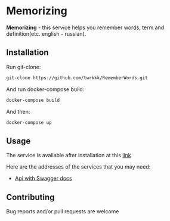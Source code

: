 # Memorizing

**Memorizing** - this service helps you remember words, term and definition(etc. english - russian). 

## Installation

Run git-clone:
```bash
git-clone https://github.com/twrkkk/RememberWords.git
```

And run docker-compose build:
```bash
docker-compose build
```

And then:
```bash
docker-compose up
```

## Usage

The service is available after installation at this [link](http://localhost:7165/)

Here are the addresses of the services that you may need:
* [Api with Swagger docs](http://localhost:10000/)


## Contributing

Bug reports and/or pull requests are welcome
